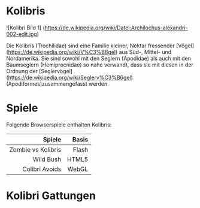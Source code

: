 # Kolibris

![Kolibri Bild 1] (https://de.wikipedia.org/wiki/Datei:Archilochus-alexandri-002-edit.jpg)

Die Kolibris (Trochilidae) sind eine Familie kleiner, Nektar fressender [Vögel] (https://de.wikipedia.org/wiki/V%C3%B6gel) aus Süd-, Mittel- und Nordamerika. Sie sind sowohl mit den Seglern (Apodidae) als auch mit den Baumseglern (Hemiprocnidae) so nahe verwandt, dass sie mit diesen in der Ordnung der [Seglervögel] (https://de.wikipedia.org/wiki/Seglerv%C3%B6gel) (Apodiformes)zusammengefasst werden.

# Spiele

Folgende Browserspiele enthalten Kolibris:

| Spiele	 			| 	Basis|
| ---------------------:|	----:|
| Zombie vs Kolibris	| Flash  |
| Wild Bush				| HTML5  |
| Colibri Avoids		| WebGL  |

# Kolibri Gattungen

